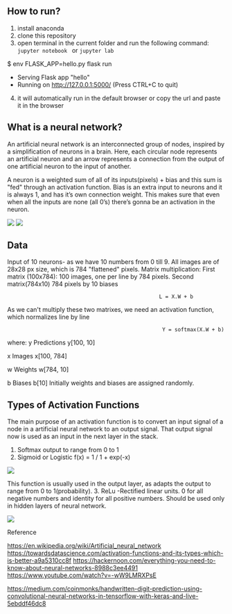 ## How to run?
1. install anaconda
2. clone this repository
3. open terminal in the current folder and run the following command:
```jupyter notebook ```
or
```jupyter lab```

$ env FLASK_APP=hello.py flask run
 * Serving Flask app "hello"
 * Running on http://127.0.0.1:5000/ (Press CTRL+C to quit)
4. it will automatically run in the default browser or copy the url and paste it in the browser 
## What is a neural network?
An artificial neural network is an interconnected group of nodes, inspired by a simplification of neurons in a brain. Here, each circular node represents an artificial neuron and an arrow represents a connection from the output of one artificial neuron to the input of another.

A neuron is a weighted sum of all of its inputs(pixels) + bias and this sum is "fed" through an activation function. Bias is an extra input to neurons and it is always 1, and has it’s own connection weight. This makes sure that even when all the inputs are none (all 0’s) there’s gonna be an activation in the neuron.

<img src="https://github.com/MakarenkoElena91/EmTech/blob/master/img/equation.png"/>
<img src="https://github.com/MakarenkoElena91/EmTech/blob/master/img/an.png"/>


## Data
Input of 10 neurons- as we have 10 numbers from 0 till 9. All images are of 28x28 px size, which is 784 "flattened" pixels.
Matrix multiplication: First matrix (100x784): 100 images, one per line by 784 pixels. Second matrix(784x10) 784 pixels by 10 biases
                                                     
                                                     L = X.W + b
As we can't multiply these two matrixes, we need an activation function, which normalizes line by line

                                                      Y = softmax(X.W + b)
where:
y Predictions y[100, 10]

x Images x[100, 784]

w Weights w[784, 10]

b Biases b[10]
Initially weights and biases are assigned randomly.
## Types of Activation Functions
The main purpose of an activation function is to convert an input signal of a node in a artificial neural network to an output signal. That output signal now is used as an input in the next layer in the stack.

1. Softmax output to range from 0 to 1
2. Sigmoid or Logistic 
f(x) = 1 / 1 + exp(-x)
<img src="https://github.com/MakarenkoElena91/EmTech/blob/master/img/sigmoid.png"/>

This function is usually used in the output layer, as adapts the output to range from 0 to 1(probability).
3. ReLu -Rectified linear units. 0 for all negative numbers and identity for all positive numbers.
Should be used only in hidden layers of neural network.

<img src="https://github.com/MakarenkoElena91/EmTech/blob/master/img/relu.png"/>

Reference

https://en.wikipedia.org/wiki/Artificial_neural_network
https://towardsdatascience.com/activation-functions-and-its-types-which-is-better-a9a5310cc8f
https://hackernoon.com/everything-you-need-to-know-about-neural-networks-8988c3ee4491
https://www.youtube.com/watch?v=-wW9LMRXPsE

https://medium.com/coinmonks/handwritten-digit-prediction-using-convolutional-neural-networks-in-tensorflow-with-keras-and-live-5ebddf46dc8
